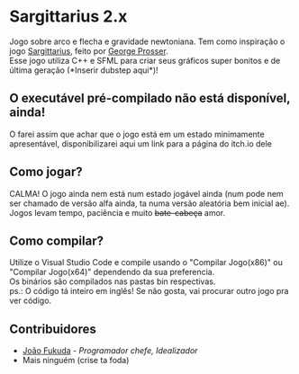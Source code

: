# Sargittarius 2.x
Jogo sobre arco e flecha e gravidade newtoniana. Tem como inspiração o jogo [Sargittarius](https://gprosser.itch.io/sagittarius), feito por [George Prosser](https://twitter.com/jecatjecat).<br/>
Esse jogo utiliza C++ e SFML para criar seus gráficos super bonitos e de última geração (\*Inserir dubstep aqui\*)!

## O executável pré-compilado não está disponível, ainda!
O farei assim que achar que o jogo está em um estado minimamente apresentável, disponibilizarei aqui um link para a página do itch.io dele

## Como jogar?
CALMA! O jogo ainda nem está num estado jogável ainda (num pode nem ser chamado de versão alfa ainda, ta numa versão aleatória bem inicial ae).<br/>
Jogos levam tempo, paciência e muito ~~bate-cabeça~~ amor.

## Como compilar?
Utilize o Visual Studio Code e compile usando o "Compilar Jogo(x86)" ou "Compilar Jogo(x64)" dependendo da sua preferencia.<br/>
Os binários são compilados nas pastas bin respectivas.<br/>
ps.: O código tá inteiro em inglês! Se não gosta, vai procurar outro jogo pra ver código.

## Contribuidores
* [João Fukuda](https://github.com/JoaoFukuda) - *Programador chefe, Idealizador*
* Mais ninguém (crise ta foda)
